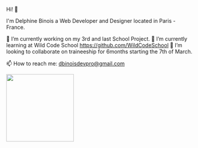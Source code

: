 Hi! 🖖

I'm Delphine Binois
a Web Developer and Designer
located in Paris - France.


🔭 I’m currently working on my 3rd and last School Project.
🌱 I’m currently learning at Wild Code School https://github.com/WildCodeSchool
👯 I’m looking to collaborate on traineeship for 6months starting the 7th of March. 

📫 How to reach me: dbinoisdevpro@gmail.com

<img height="180em" src=" https://github-readme-stats.vercel.app/api?BinGitMaker=Gapur&show_icons=true&hide_border=true&&count_private=true&include_all_commits=true " />
